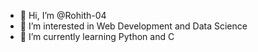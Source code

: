 - 👋 Hi, I’m @Rohith-04
- 👀 I’m interested in Web Development and Data Science
- 🌱 I’m currently learning Python and C

<!---
Rohith-04/Rohith-04 is a ✨ special ✨ repository because its `README.md` (this file) appears on your GitHub profile.
You can click the Preview link to take a look at your changes.
--->
